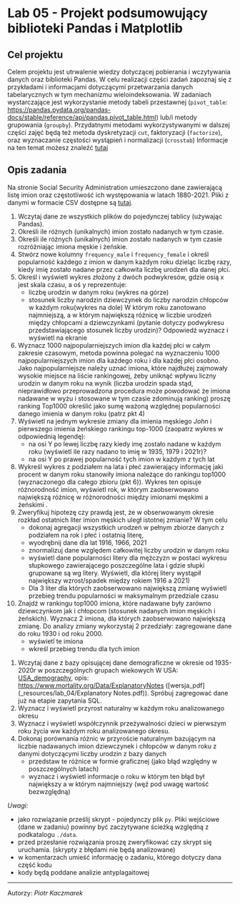 # Lab 05 - Projekt podsumowujący biblioteki Pandas i Matplotlib

## Cel projektu
Celem projektu jest utrwalenie wiedzy dotyczącej pobierania i wczytywania danych oraz biblioteki Pandas.
W celu realizacji części zadań zapoznaj się z przykładami i informacjami dotyczącymi przetwarzania danych tabelarycznych w tym mechanizmu wieloindeksowania. W zadaniach wystarczające jest wykorzystanie metody tabeli przestawnej (`pivot_table`: https://pandas.pydata.org/pandas-docs/stable/reference/api/pandas.pivot_table.html) lub/i metody grupowania (`groupby`). Przydatnymi metodami wykorzystywanymi w dalszej części zajęć będą też metoda dyskretyzacji `cut`, faktoryzacji (`factorize`), oraz wyznaczanie częstości wystąpień i normalizacji (`crosstab`)
Informacje na ten temat możesz znaleźć [tutaj](https://pandas.pydata.org/pandas-docs/stable/user_guide/reshaping.html)

## Opis zadania
Na stronie Social Security Administration umieszczono dane zawierającą listę imion oraz częstotliwość ich występowania w latach 1880-2021. Pliki z danymi w formacie CSV dostępne są [tutaj](https://www.ssa.gov/oact/babynames/names.zip).

1. Wczytaj dane ze wszystkich plików do pojedynczej tablicy (używając Pandas).
2. Określi ile różnych (unikalnych) imion zostało nadanych w tym czasie.
3. Określi ile różnych (unikalnych) imion zostało nadanych w tym czasie rozróżniając imiona męskie i żeńskie.
4. Stwórz nowe kolumny `frequency_male` i `frequency_female` i określ popularność każdego z imion w danym każdym roku dzieląc liczbę razy, kiedy imię zostało nadane przez całkowita liczbę urodzeń dla danej płci.  
5. Określ i wyświetl wykres złożony z dwóch podwykresów, gdzie osią x jest skala czasu, a oś y reprezentuje:
   - liczbę urodzin w danym roku (wykres na górze)
   - stosunek liczby narodzin dziewczynek do liczby narodzin chłopców w każdym roku(wykres na dole)
W którym roku zanotowano najmniejszą, a w którym największą różnicę w liczbie urodzeń między chłopcami a dziewczynkami (pytanie dotyczy podwykresu przedstawiającego stosunek liczby urodzin)? Odpowiedź wyznacz i  wyświetl  na ekranie
6. Wyznacz 1000 najpopularniejszych imion dla każdej płci w całym zakresie czasowym, metoda powinna polegać na wyznaczeniu 1000 najpopularniejszych imion dla każdego roku i dla każdej płci osobno. Jako najpopularniejsze należy uznać imiona, które najdłużej zajmowały wysokie miejsce na liście rankingowej, żeby uniknąć wpływu liczny urodzin w danym roku na wynik (liczba urodzin spada stąd, nieprawidłowo przeprowadzona procedura może powodować że imiona nadawane w wyżu i stosowane w tym czasie zdominują ranking) proszę ranking Top1000 określić jako sumę ważoną względnej popularności danego imienia w danym roku (patrz pkt 4)
7. Wyświetl na jednym wykresie zmiany dla imienia męskiego *John* i  pierwszego imienia żeńskiego rankingu top-1000 (zaopatrz wykres w odpowiednią legendę):
    - na osi Y po lewej liczbę razy kiedy imę zostało nadane w każdym roku (wyświetl ile razy nadano to imię w 1935, 1979 i 2021r)?
    - na osi Y po prawej popularność tych imion w każdym z tych lat
8. Wykreśl wykres z podziałem na lata i płeć zawierający informację jaki procent w danym roku stanowiły imiona należące do rankingu top1000 (wyznaczonego dla całego zbioru (pkt 6)). Wykres ten opisuje różnorodność imion, wyświetl rok, w którym zaobserwowano największą różnicę w różnorodności między imionami męskimi a żeńskimi .
9. Zweryfikuj hipotezę czy prawdą jest, że w obserwowanym okresie rozkład ostatnich liter imion męskich uległ istotnej zmianie? W tym celu 
    - dokonaj agregacji wszystkich urodzeń w pełnym zbiorze danych z podziałem na rok i płeć i ostatnią literę,
    - wyodrębnij dane dla lat 1916, 1966, 2021
    - znormalizuj dane względem całkowitej liczby urodzin w danym roku
    - wyświetl dane popularności litery dla mężczyzn w postaci wykresu słupkowego zawierającego poszczególne lata i gdzie słupki grupowane są wg litery. Wyświetl, dla której litery wystąpił największy wzrost/spadek między rokiem 1916 a 2021)
    - Dla 3 liter dla których zaobserwowano największą zmianę wyświetl przebieg trendu popularności w maksymalnym przedziale czasu
10.  Znajdź w rankingu top1000 imiona, które nadawane były zarówno dziewczynkom jak i chłopcom (stosunek nadanych imion męskich i żeńskich). Wyznacz 2 imiona, dla których zaobserwowano największą zmianę. Do analizy zmiany  wykorzystaj 2 przedziały: zagregowane dane do roku 1930 i od roku 2000. 
     - wyświetl te imiona
     - wkreśl przebieg trendu dla tych imion
<!-- 11. Spróbuj znaleźć najpopularniejsze imiona, które przez pewien czas były imionami żeńskimi/męskimi a następnie stały się imionami męskimi/żeńskimi.
    - możesz spróbować wyliczyć dla każdego imienia stosunek w którym nadawane było chłopcom i dziewczynkom
    - następnie oblicz zagregowaną wartość tego współczynnika w latach 1880-1920 oraz w okresie 2000-2020 i na tej podstawie wybrać imiona dla których zaobserwowana zmiana jest największa (zanotuj dwa najpopularniejsze imiona)
    - wkreśl przebieg trendu dla tych imion

    **Uwaga:** Do określenia popularności imienia możesz użyć danych z kolumn `frequency_male` i `frequency_female` i wyrażenia w postaci współczynnika: 
    <center>
     <img src="_images/lab_proj1/popularity.png" alt="drawing" height="50"/> 
    </center>
    Wtedy Jeśli dane imię występuje wyłącznie dla mężczyzn wartością wyrażenia będzie 1, jeśli tylko u kobiet 0. Przyjmij, że w rankingu zmiany imienia ze względu na płeć uwzględniane są tylko elementy, których początkowa i końcowa dysproporcja była mniejsza niż 70%. Np. w latach 1880-1920 wartość współczynnika wynosiła więcej niż 0.7 lub mniej niż 0.3 a następnie zmieniła się odpowiednio na wartość mniejszą niż 0.3 lub większą niż 0.7. Listę rankingową skonstruuj wybierając imiona wg popularności w rankingu 2000 najpolularniejszych imion (dla obu płci). -->

1.   Wczytaj dane z bazy opisującej dane demograficzne w okresie od 1935-2020r w poszczególnych grupach wiekowych W USA: [USA_demography](_resources/lab_04/demography_us.sqlite), opis: https://www.mortality.org/Data/ExplanatoryNotes ([wersja_pdf](_resources/lab_04/Explanatory Notes.pdf)). Spróbuj zagregować dane już na etapie zapytania SQL.  
2.  Wyznacz i wyświetl przyrost naturalny w każdym roku analizowanego okresu
3.  Wyznacz i wyświetl współczynnik przeżywalności dzieci w pierwszym roku życia ww każdym roku analizowanego okresu.
4.  Dokonaj porównania różnic w przyroście naturalnym bazującym na liczbie nadawanych imion dziewczynek i chłopców w danym roku z danymi dotyczącymi liczby urodzin z bazy danych 
    - przedstaw te różnice w formie graficznej (jako błąd względny w poszczególnych latach)
    - wyznacz i wyświetl informacje o roku w którym ten błąd był największy a w którym najmniejszy (węź pod uwagę wartość bezwzględną)
<!-- 15. Na wykresie z pkt 14 wyznacz współczynnik przeżywalności dzieci w pierwszych 5 latach życia (pamiętaj, że dla roku urodzenia x należy uwzględnić śmiertelność w grupie wiekowej 0 lat w roku x, 1rok w roku x+1 itd).
    
    **Uwaga**: Współczynnik przeżywalności w roku `y` może być wyznaczony na podstawie informacji o liczbie urodzin w danym roku `lu_y` oraz umieralności dzieci (`dx(k)_y+k`) w wieku `k` lat w roku `y+k`. Może być wyrażona wzorem:
<center>
     <img src="_images/lab_proj1/przezywalnosc.png" alt="drawing" height="50"/> 
    </center> -->
*Uwagi:*
- jako rozwiązanie prześlij skrypt - pojedynczy plik `py`. Pliki wejściowe (dane w zadaniu) powinny być zaczytywane ścieżką względną z podkatalogu `./data`. 
- przed przesłanie rozwiązania proszę zweryfikować czy skrypt się uruchamia. (skrypty z błędami nie będą analizowane)
- w komentarzach umieść informację o zadaniu, którego dotyczy dana część kodu
- kody będą poddane analizie antyplagaitowej



---
Autorzy: *Piotr Kaczmarek* 
